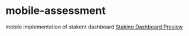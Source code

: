 # mobile-assessment
mobile implementation of stakent dashboard
[Staking Dashboard Preview](assets/preview.png)